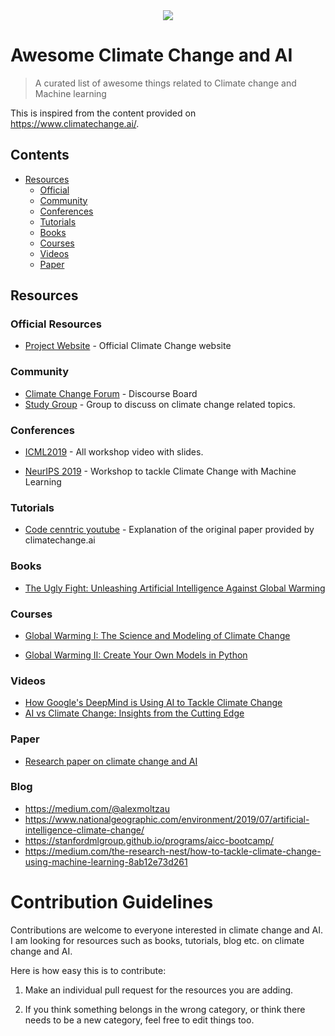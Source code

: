 <div align="center">
  <a href="https://github.com/sindresorhus/awesome#readme"><img src="https://awesome.re/badge-flat.svg" /></a>

</div>

# Awesome Climate Change and AI
> A curated list of awesome things related to Climate change and Machine learning

This is inspired from the content provided on https://www.climatechange.ai/. 


## Contents


- [Resources](#resources)
  - [Official](#official-resources)
  - [Community](#community)
  - [Conferences](#conferences)
  - [Tutorials](#tutorials)
  - [Books](#books)
  - [Courses](#courses)
  - [Videos](#videos)
  - [Paper](#paper)



## Resources

### Official Resources

- [Project Website](https://www.climatechange.ai/) - Official Climate Change website



### Community

- [Climate Change Forum](https://forum.climatechange.ai//) - Discourse Board
- [Study Group](https://t.me/joinchat/KRc01BYfz_UOitAEfq7Eiw) - Group to discuss on climate change related topics.


### Conferences


- [ICML2019](https://www.climatechange.ai/ICML2019_workshop) - All workshop video with slides.


- [NeurIPS 2019](https://www.climatechange.ai/NeurIPS2019_workshop) - Workshop to tackle Climate Change with Machine Learning



### Tutorials

- [Code cenntric youtube](https://www.youtube.com/watch?v=pHdv4o0mfd0&t=124s) - Explanation of the original paper provided by climatechange.ai


### Books

- [The Ugly Fight: Unleashing Artificial Intelligence Against Global Warming](https://www.amazon.com/Ugly-Fight-Unleashing-Artificial-Intelligence-ebook/dp/B07KK2R3BW)


### Courses

- [Global Warming I: The Science and Modeling of Climate Change](https://www.coursera.org/learn/global-warming)

- [Global Warming II: Create Your Own Models in Python](https://www.coursera.org/learn/global-warming-model)

### Videos
- [How Google's DeepMind is Using AI to Tackle Climate Change](https://www.youtube.com/watch?v=ba1tND0B0xk&t=8s)
- [AI vs Climate Change: Insights from the Cutting Edge ](https://www.youtube.com/watch?v=AyHpt8uxwSo&t=49s)

### Paper
- [Research paper on climate change and AI](https://arxiv.org/pdf/1906.05433.pdf)

### Blog

- https://medium.com/@alexmoltzau
- https://www.nationalgeographic.com/environment/2019/07/artificial-intelligence-climate-change/
- https://stanfordmlgroup.github.io/programs/aicc-bootcamp/
- https://medium.com/the-research-nest/how-to-tackle-climate-change-using-machine-learning-8ab12e73d261


# Contribution Guidelines

Contributions are welcome to everyone interested in climate change and AI. I am looking for resources such as books, tutorials, blog etc. on climate change and AI.

Here is how easy this is to contribute:

1. Make an individual pull request for the resources you are adding.

2. If you think something belongs in the wrong category, or think there needs to be a new category, feel free to edit things too.
